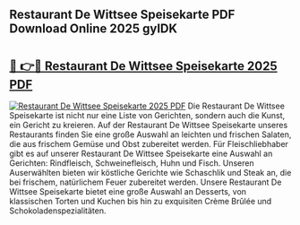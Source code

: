 ## Restaurant De Wittsee Speisekarte PDF Download Online 2025 gyIDK

# <h2><a href="http://gcacwx.nevu.top/?p=Restaurant+De+Wittsee+Speisekarte">🔗 👉🔴 Restaurant De Wittsee Speisekarte 2025 PDF</a></h2>

[![Restaurant De Wittsee Speisekarte 2025 PDF](https://i.imgur.com/dBaPXMq.png)](http://gcacwx.nevu.top/?p=Restaurant+De+Wittsee+Speisekarte)
Die Restaurant De Wittsee Speisekarte ist nicht nur eine Liste von Gerichten, sondern auch die Kunst, ein Gericht zu kreieren. Auf der Restaurant De Wittsee Speisekarte unseres Restaurants finden Sie eine große Auswahl an leichten und frischen Salaten, die aus frischem Gemüse und Obst zubereitet werden. Für Fleischliebhaber gibt es auf unserer Restaurant De Wittsee Speisekarte eine Auswahl an Gerichten: Rindfleisch, Schweinefleisch, Huhn und Fisch. Unseren Auserwählten bieten wir köstliche Gerichte wie Schaschlik und Steak an, die bei frischem, natürlichem Feuer zubereitet werden. Unsere Restaurant De Wittsee Speisekarte bietet eine große Auswahl an Desserts, von klassischen Torten und Kuchen bis hin zu exquisiten Crème Brûlée und Schokoladenspezialitäten.
